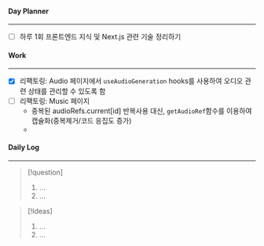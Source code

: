 
#### Day Planner
---
- [ ] 하루 1회 프론트엔드 지식 및 Next.js 관련 기술 정리하기


#### Work
---
- [x] 리팩토링: Audio 페이지에서 `useAudioGeneration` hooks를 사용하여 오디오 관련 상태를 관리할 수 있도록 함
- [ ] 리팩토링: Music 페이지
	- 중복된 audioRefs.current[id] 반복사용 대신, `getAudioRef`함수를 이용하여 캡슐화(중복제거/코드 응집도 증가)
	- 


#### Daily Log
---
> [!question]
> 1. ...
> 2. ...

> [!Ideas]
> 1. ...
> 2. ...



